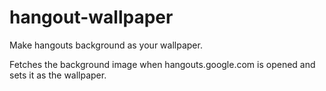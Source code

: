 # hangout-wallpaper
Make hangouts background as your wallpaper.

Fetches the background image when hangouts.google.com is opened and sets it as the wallpaper.
